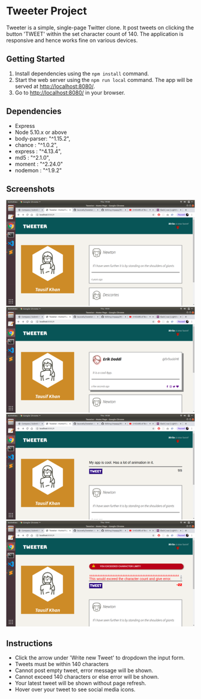# Tweeter Project

Tweeter is a simple, single-page Twitter clone. It post tweets on clicking the button 'TWEET' within the set character count of 140.
The application is responsive and hence works fine on various devices.

## Getting Started

1. Install dependencies using the `npm install` command.
2. Start the web server using the `npm run local` command. The app will be served at <http://localhost:8080/>.
3. Go to <http://localhost:8080/> in your browser.

## Dependencies

- Express
- Node 5.10.x or above
- body-parser: "^1.15.2",
- chance     : "^1.0.2",
- express    : "^4.13.4",
- md5        : "^2.1.0",
- moment     : "^2.24.0"
- nodemon    : "^1.9.2"

## Screenshots
!["LandingPage"](https://github.com/tausvels/tweeter/blob/master/screenshots/1.%20InitialPg.png)
!["New Tweet"](https://github.com/tausvels/tweeter/blob/master/screenshots/1_1.%20NewTweet.png)
!["Writing Tweet"](https://github.com/tausvels/tweeter/blob/master/screenshots/2.%20WritingTweet.png)
!["Error"](https://github.com/tausvels/tweeter/blob/master/screenshots/3.%20Error.png)

## Instructions

- Click the arrow under 'Write new Tweet' to dropdown the input form.
- Tweets must be within 140 characters
- Cannot post empty tweet, error message will be shown.
- Cannot exceed 140 characters or else error will be shown.
- Your latest tweet will be shown without page refresh.
- Hover over your tweet to see social media icons. 
